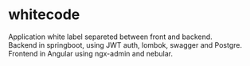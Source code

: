 # whitecode</br>
Application white label separeted between front and backend. </br>
Backend in springboot, using JWT auth, lombok, swagger and Postgre.</br>
Frontend in Angular using ngx-admin and nebular. </br>
